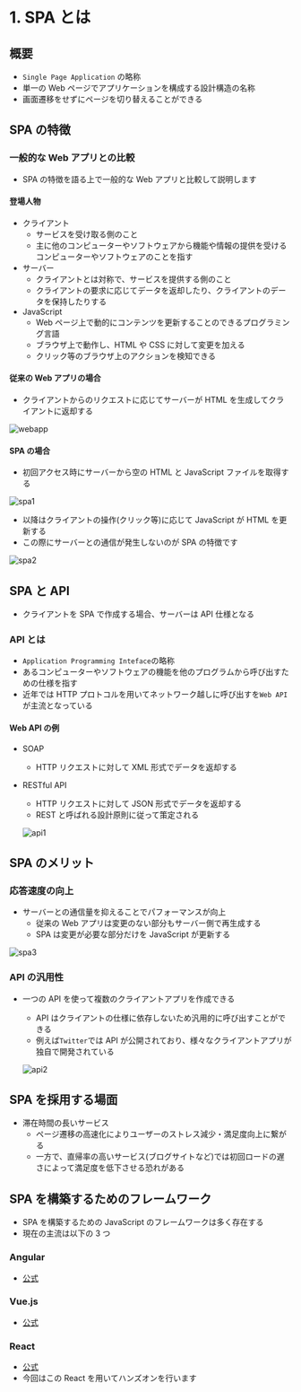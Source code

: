# 1. SPA とは

## 概要

- `Single Page Application` の略称
- 単一の Web ページでアプリケーションを構成する設計構造の名称
- 画面遷移をせずにページを切り替えることができる

## SPA の特徴

### 一般的な Web アプリとの比較

- SPA の特徴を語る上で一般的な Web アプリと比較して説明します

#### 登場人物

- クライアント
  - サービスを受け取る側のこと
  - 主に他のコンピューターやソフトウェアから機能や情報の提供を受けるコンピューターやソフトウェアのことを指す
- サーバー
  - クライアントとは対称で、サービスを提供する側のこと
  - クライアントの要求に応じてデータを返却したり、クライアントのデータを保持したりする
- JavaScript
  - Web ページ上で動的にコンテンツを更新することのできるプログラミング言語
  - ブラウザ上で動作し、HTML や CSS に対して変更を加える
  - クリック等のブラウザ上のアクションを検知できる

#### 従来の Web アプリの場合

- クライアントからのリクエストに応じてサーバーが HTML を生成してクライアントに返却する

![webapp](/images/1-1.png)

#### SPA の場合

- 初回アクセス時にサーバーから空の HTML と JavaScript ファイルを取得する

![spa1](/images/1-2.png)

- 以降はクライアントの操作(クリック等)に応じて JavaScript が HTML を更新する
- この際にサーバーとの通信が発生しないのが SPA の特徴です

![spa2](/images/1-3.png)

## SPA と API

- クライアントを SPA で作成する場合、サーバーは API 仕様となる

### API とは

- `Application Programming Inteface`の略称
- あるコンピューターやソフトウェアの機能を他のプログラムから呼び出すための仕様を指す
- 近年では HTTP プロトコルを用いてネットワーク越しに呼び出すを`Web API`が主流となっている

#### Web API の例

- SOAP
  - HTTP リクエストに対して XML 形式でデータを返却する
- RESTful API

  - HTTP リクエストに対して JSON 形式でデータを返却する
  - REST と呼ばれる設計原則に従って策定される

  ![api1](/images/1-5.png)

## SPA のメリット

### 応答速度の向上

- サーバーとの通信量を抑えることでパフォーマンスが向上
  - 従来の Web アプリは変更のない部分もサーバー側で再生成する
  - SPA は変更が必要な部分だけを JavaScript が更新する

![spa3](/images/1-4.png)

### API の汎用性

- 一つの API を使って複数のクライアントアプリを作成できる

  - API はクライアントの仕様に依存しないため汎用的に呼び出すことができる
  - 例えば`Twitter`では API が公開されており、様々なクライアントアプリが独自で開発されている

  ![api2](/images/1-6.png)

## SPA を採用する場面

- 滞在時間の長いサービス
  - ページ遷移の高速化によりユーザーのストレス減少・満足度向上に繋がる
  - 一方で、直帰率の高いサービス(ブログサイトなど)では初回ロードの遅さによって満足度を低下させる恐れがある

## SPA を構築するためのフレームワーク

- SPA を構築するための JavaScript のフレームワークは多く存在する
- 現在の主流は以下の 3 つ

### Angular

- [公式](https://angular.jp/)

### Vue.js

- [公式](https://jp.vuejs.org/index.html)

### React

- [公式](https://ja.reactjs.org/)
- 今回はこの React を用いてハンズオンを行います
